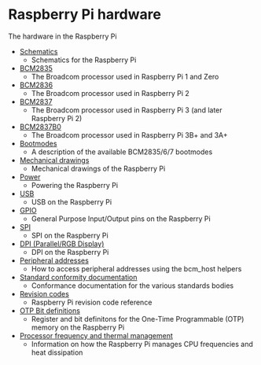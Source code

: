 # Raspberry Pi hardware

The hardware in the Raspberry Pi

- [Schematics](./schematics)
    - Schematics for the Raspberry Pi
- [BCM2835](./bcm2835)
    - The Broadcom processor used in Raspberry Pi 1 and Zero
- [BCM2836](./bcm2836)
    - The Broadcom processor used in Raspberry Pi 2
- [BCM2837](./bcm2837)
    - The Broadcom processor used in Raspberry Pi 3 (and later Raspberry Pi 2)
- [BCM2837B0](./bcm2837b0)
    - The Broadcom processor used in Raspberry Pi 3B+ and 3A+
- [Bootmodes](./bootmodes)
    - A description of the available BCM2835/6/7 bootmodes
- [Mechanical drawings](./mechanical)
    - Mechanical drawings of the Raspberry Pi
- [Power](./power)
    - Powering the Raspberry Pi
- [USB](./usb)
    - USB on the Raspberry Pi
- [GPIO](./gpio)
    - General Purpose Input/Output pins on the Raspberry Pi
- [SPI](./spi)
    - SPI on the Raspberry Pi
- [DPI (Parallel/RGB Display)](./dpi)
    - DPI on the Raspberry Pi
- [Peripheral addresses](./peripheral_addresses)
    - How to access peripheral addresses using the bcm_host helpers
- [Standard conformity documentation](./conformity.md)
    - Conformance documentation for the various standards bodies
- [Revision codes](./revision-codes)
    - Raspberry Pi revision code reference
- [OTP Bit definitions](./otpbits)
    - Register and bit definitons for the One-Time Programmable (OTP) memory on the Raspberry Pi
- [Processor frequency and thermal management](./frequency-management)
    - Information on how the Raspberry Pi manages CPU frequencies and heat dissipation
